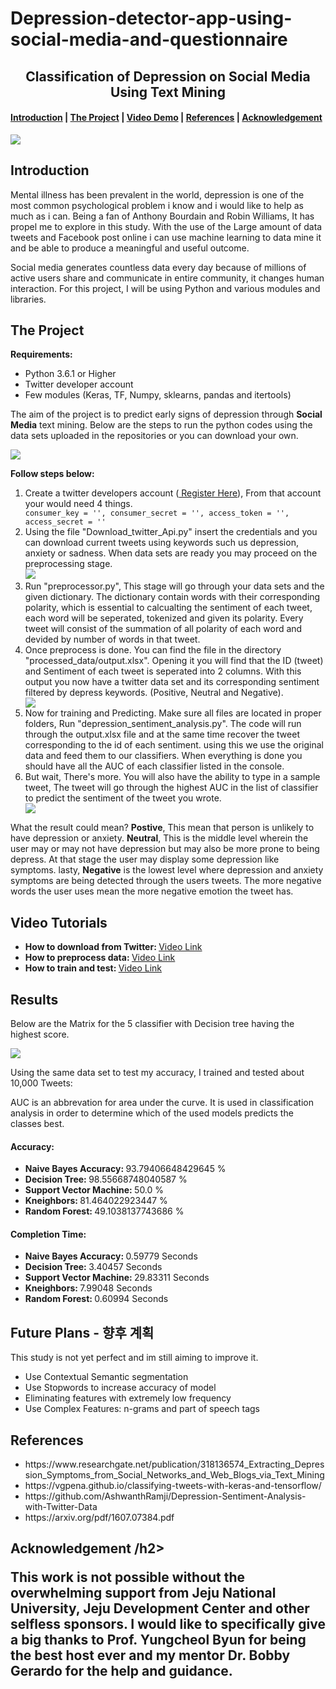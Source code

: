 # Depression-detector-app-using-social-media-and-questionnaire
<center><h2>Classification of Depression on Social Media Using Text Mining</h2></center>

<h4><a href="#introduction">Introduction</a> | <a href="#project">The Project</a> | <a href="#vd">Video Demo</a> | <a href="#reference">References</a> | <a href="#acknowledgement">Acknowledgement</a></h4>

<img src="https://news.berkeley.edu/wp-content/uploads/2019/10/depressionBW750px.jpg" />


<h2 id="introduction">Introduction </h2>

<p>Mental illness has been prevalent in the world, depression is one of the most common psychological problem i know and i would like to help as much as i can. Being a fan of Anthony Bourdain and Robin Williams, It has propel me to explore in this study. With the use of the Large amount of data tweets and Facebook post online i can use machine learning to data mine it and be able to produce a meaningful and useful outcome.</p><p>Social media generates countless data every day because of millions of active users share and communicate in entire
community, it changes human interaction. For this project, I will be using Python and various modules and libraries.</p>


<h2 id="project">The Project</h2>

<strong>Requirements:</strong>
<p>
	<ul>
		<li>Python 3.6.1 or Higher</li>
		<li>Twitter developer account</li>
		<li>Few modules (Keras, TF, Numpy, sklearns, pandas and itertools)</li>
	</ul>
</p>

<p>The aim of the project is to predict early signs of depression through <strong>Social Media</strong> text mining. Below are the steps to run the python codes using the data sets uploaded in the repositories or you can download your own.</p>

<img src="https://i.ibb.co/5vHttnS/bb.png"/>

<strong>Follow steps below:</strong>
<ol>
	<li>Create a twitter developers account (<a href="https://developer.twitter.com/" target="_new"> Register Here</a>), From that account your would need 4 things.
	</li>
	<code>consumer_key = '', consumer_secret = '', access_token = '', access_secret = ''</code>
	<li>Using the file "Download_twitter_Api.py" insert the credentials and you can download current tweets using keywords such us depression, anxiety or sadness. When data sets are ready you may proceed on the preprocessing stage. 
	<br>
    <img src="https://i.ibb.co/M19tdrd/cc.png" />
	</li>
	<li>Run "preprocessor.py", This stage will go through your data sets and the given dictionary. The dictionary contain words with their corresponding polarity, which is essential to calcualting the sentiment of each tweet, each word will be seperated, tokenized and given its polarity. Every tweet will consist of the summation of all polarity of each word and devided by number of words in that tweet.</li>
	<li>Once preprocess is done. You can find the file in the directory "processed_data/output.xlsx". Opening it you will find that the ID (tweet) and Sentiment of each tweet is seperated into 2 columns. With this output you now have a twitter data set and its corresponding sentiment filtered by depress keywords. (Positive, Neutral and Negative).</li>
	<img src="https://i.ibb.co/NsvFqxm/dd.png" />
	<li>Now for training and Predicting. Make sure all files are located in proper folders, Run "depression_sentiment_analysis.py". The code will run through the output.xlsx file and at the same time recover the tweet corresponding to the id of each sentiment. using this we use the original data and feed them to our classifiers. When everything is done you should have all the AUC of each classifier listed in the console.</li>
	<li>But wait, There's more. You will also have the ability to type in a sample tweet, The tweet will go through the highest AUC in the list of classifier to predict the sentiment of the tweet you wrote.</li>
	<img src="https://i.ibb.co/72F8Vjq/ee.png" />
</ol>

<p>
	What the result could mean? <strong>Postive</strong>, This mean that person is unlikely to have depression or anxiety. <strong>Neutral</strong>, This is the middle level wherein the user may or may not have depression but may also be more prone to being depress. At that stage the user may display some depression like symptoms. lasty, <strong>Negative</strong> is the lowest level where depression and anxiety symptoms are being detected through the users tweets. The more negative words the user uses mean the more negative emotion the tweet has.
</p>



<h2 id="vd">Video Tutorials</h2>
<ul>
	<li><strong>How to download from Twitter: </strong><a href="http://recordit.co/lptv75TqDV">Video Link</a></li>
	<li><strong>How to preprocess data: </strong><a href="http://recordit.co/Y4YSvAokAN">Video Link</a></li>
	<li><strong>How to train and test: </strong><a href="http://recordit.co/eh42r6uAI0">Video Link</a></li>
</ul>

<h2>Results</h2>

Below are the Matrix for the 5 classifier with Decision tree having the highest score.

<img src="https://i.ibb.co/4WTHVGC/ff.png">


Using the same data set to test my accuracy, I trained and tested about 10,000 Tweets:
<p>AUC is an abbrevation for area under the curve. It is used in classification analysis in order to determine which of the used models predicts the classes best.</p>

<h4>Accuracy: </h4>
<ul>
	<li><strong>Naive Bayes  Accuracy: </strong>93.79406648429645 %</li>
	<li><strong>Decision Tree: </strong>98.55668748040587 %</li>
	<li><strong>Support Vector Machine: </strong>50.0 %</li>
	<li><strong>Kneighbors: </strong>81.464022923447 %</li>
	<li><strong>Random Forest: </strong>49.1038137743686 %</li>
</ul>

<h4>Completion Time: </h4>
<ul>
	<li><strong>Naive Bayes  Accuracy: </strong>0.59779 Seconds</li>
	<li><strong>Decision Tree: </strong>3.40457 Seconds</li>
	<li><strong>Support Vector Machine: </strong>29.83311 Seconds</li>
	<li><strong>Kneighbors: </strong>7.99048 Seconds</li>
	<li><strong>Random Forest: </strong>0.60994 Seconds</li>
</ul>


<h2>Future Plans  -  향후 계획</h2>
<p>This study is not yet perfect and im still aiming to improve it.</p>

<ul>
	<li>Use Contextual Semantic segmentation</li>
	<li>Use Stopwords to increase accuracy of model</li>
	<li>Eliminating features with extremely low frequency</li>
	<li>Use Complex Features: n-grams and part of speech tags</li>
</ul>

<h2 id="reference">References</h2>

<ul>
	<li>https://www.researchgate.net/publication/318136574_Extracting_Depression_Symptoms_from_Social_Networks_and_Web_Blogs_via_Text_Mining</li>
	<li>https://vgpena.github.io/classifying-tweets-with-keras-and-tensorflow/</li>
	<li>https://github.com/AshwanthRamji/Depression-Sentiment-Analysis-with-Twitter-Data</li>
	<li>https://arxiv.org/pdf/1607.07384.pdf</li>
</ul>


<h2 id="acknowledgement">Acknowledgement /h2>

<p>
	This work is not possible without the overwhelming support from <strong>Jeju National University</strong>, <strong>Jeju Development Center</strong> and other selfless sponsors. I would like to specifically give a big thanks to <strong>Prof. Yungcheol Byun</strong> for being the best host ever and my mentor <strong>Dr. Bobby Gerardo</strong> for the help and guidance.
</p>

